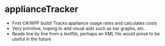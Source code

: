 applianceTracker
================

- First C#/WPF build! Tracks appliance usage rates and calculates costs
- Very primitive, hoping to add visual aids such as bar graphs, etc. 
- Reads line by line from a textfile, perhaps an XML file would prove to be useful 
in the future
